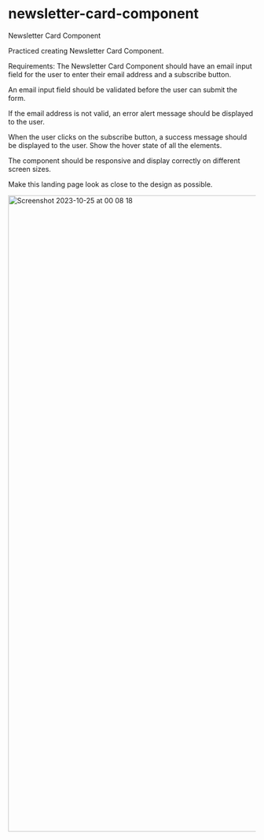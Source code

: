 # newsletter-card-component
Newsletter Card Component

Practiced creating Newsletter Card Component. 

Requirements: 
The Newsletter Card Component should have an email input field for the user to enter their email address and a subscribe button.

An email input field should be validated before the user can submit the form.

If the email address is not valid, an error alert message should be displayed to the user.

When the user clicks on the subscribe button, a success message should be displayed to the user.
Show the hover state of all the elements.

The component should be responsive and display correctly on different screen sizes.

Make this landing page look as close to the design as possible.

<img width="1292" alt="Screenshot 2023-10-25 at 00 08 18" src="https://github.com/LuvDeluxe/newsletter-card-component/assets/12020261/16cb7f63-3bde-43f9-aaab-0870fb2e49b9">
